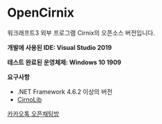 # OpenCirnix
워크래프트3 외부 프로그램 Cirnix의 오픈소스 버전입니다.

**개발에 사용된 IDE: Visual Studio 2019**

**테스트 완료된 운영체제: Windows 10 1909**

**요구사항**
- .NET Framework 4.6.2 이상의 버전
- [CirnoLib](https://github.com/BlacklightsC/CirnoLib.git)

[카카오톡 오픈채팅방](https://open.kakao.com/o/g2uauxgc)
